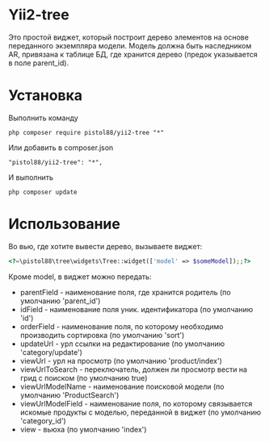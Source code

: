 Yii2-tree
==========
Это простой виджет, который построит дерево элементов на основе переданного экземпляра модели. Модель должна быть наследником AR, привязана к таблице БД, где хранится дерево (предок указывается в поле parent_id).

Установка
==========

Выполнить команду

```
php composer require pistol88/yii2-tree "*"
```

Или добавить в composer.json

```
"pistol88/yii2-tree": "*",
```

И выполнить

```
php composer update
```

Использование
==========
Во вью, где хотите вывести дерево, вызываете виджет:

```php
<?=\pistol88\tree\widgets\Tree::widget(['model' => $someModel]);;?>
```

Кроме model, в виджет можно передать:


* parentField - наименование поля, где хранится родитель (по умолчанию 'parent_id')
* idField - наименование поля уник. идентификатора (по умолчанию 'id')
* orderField - наименование поля, по которому необходимо производить сортировка (по умолчанию 'sort')
* updateUrl - урл ссылки на редактирование (по умолчанию 'category/update')
* viewUrl - урл на просмотр (по умолчанию 'product/index')
* viewUrlToSearch - переключатель, должен ли просмотр вести на грид с поиском (по умолчанию true)
* viewUrlModelName - наименование поисковой модели (по умолчанию 'ProductSearch')
* viewUrlModelField - наименование поля, по которому связывается искомые продукты с моделью, переданной в виджет (по умолчанию 'category_id')
* view - вьюха (по умолчанию 'index')
